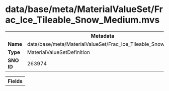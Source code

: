 <h1>data/base/meta/MaterialValueSet/Frac_Ice_Tileable_Snow_Medium.mvs</h1><table><tr><th colspan="100%">Metadata</th></tr><tr><td><b>Name</b></td><td>data/base/meta/MaterialValueSet/Frac_Ice_Tileable_Snow_Medium.mvs</td></tr><tr><td><b>Type</b></td><td>MaterialValueSetDefinition</td></tr><tr><td><b>SNO ID</b></td><td>263974</td></tr></table>

<table><tr><th colspan="100%">Fields</th></tr></table>

